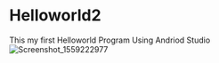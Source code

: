 # Helloworld2
This my first Helloworld Program Using Andriod Studio
![Screenshot_1559222977](https://user-images.githubusercontent.com/51200124/58636938-039ed600-830f-11e9-8c77-04bd275e2470.png)
